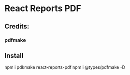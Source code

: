 # React Reports PDF

## Credits:
### pdfmake

## Install
npm i pdkmake react-reports-pdf
npm i @types/pdfmake -D
